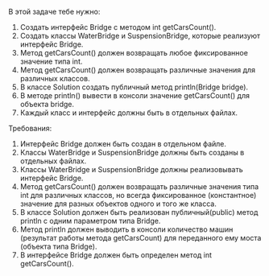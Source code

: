 
В этой задаче тебе нужно:
1. Создать интерфейс Bridge с методом int getCarsCount().
2. Создать классы WaterBridge и SuspensionBridge, которые реализуют интерфейс Bridge.
3. Метод getCarsCount() должен возвращать любое фиксированное значение типа int.
4. Метод getCarsCount() должен возвращать различные значения для различных классов.
5. В классе Solution создать публичный метод println(Bridge bridge).
6. В методе println() вывести в консоли значение getCarsCount() для объекта bridge.
7. Каждый класс и интерфейс должны быть в отдельных файлах.


Требования:
1.	Интерфейс Bridge должен быть создан в отдельном файле.
2.	Классы WaterBridge и SuspensionBridge должны быть созданы в отдельных файлах.
3.	Классы WaterBridge и SuspensionBridge должны реализовывать интерфейс Bridge.
4.	Метод getCarsCount() должен возвращать различные значения типа int для различных классов, но всегда фиксированное (константное) значение для разных объектов одного и того же класса.
5.	В классе Solution должен быть реализован публичный(public) метод println c одним параметром типа Bridge.
6.	Метод println должен выводить в консоли количество машин (результат работы метода getCarsCount) для переданного ему моста (объекта типа Bridge).
7.	В интерфейсе Bridge должен быть определен метод int getCarsCount().


